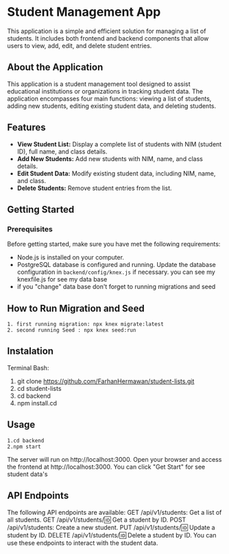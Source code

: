 # Student Management App
This application is a simple and efficient solution for managing a list of students. It includes both frontend and backend components that allow users to view, add, edit, and delete student entries.

## About the Application
This application is a student management tool designed to assist educational institutions or organizations in tracking student data. The application encompasses four main functions: viewing a list of students, adding new students, editing existing student data, and deleting students.

## Features
- **View Student List:** Display a complete list of students with NIM (student ID), full name, and class details.
- **Add New Students:** Add new students with NIM, name, and class details.
- **Edit Student Data:** Modify existing student data, including NIM, name, and class.
- **Delete Students:** Remove student entries from the list.

## Getting Started
### Prerequisites
Before getting started, make sure you have met the following requirements:

- Node.js is installed on your computer.
- PostgreSQL database is configured and running. Update the database configuration in `backend/config/knex.js` if necessary.
  you can see my knexfile.js for see my data base
- if you "change" data base don't forget to running migrations and seed

## How to Run Migration and Seed
    1. first running migration: npx knex migrate:latest
    2. second running Seed : npx knex seed:run

## Instalation 
Terminal Bash:
   1. git clone https://github.com/FarhanHermawan/student-lists.git
   2. cd student-lists
   3. cd backend
   4. npm install.cd 

## Usage
    1.cd backend
    2.npm start
The server will run on http://localhost:3000.
Open your browser and access the frontend at http://localhost:3000.
You can click "Get Start" for see student data's

## API Endpoints
The following API endpoints are available:
GET /api/v1/students: Get a list of all students.
GET /api/v1/students/:id: Get a student by ID.
POST /api/v1/students: Create a new student.
PUT /api/v1/students/:id: Update a student by ID.
DELETE /api/v1/students/:id: Delete a student by ID.
You can use these endpoints to interact with the student data.